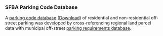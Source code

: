 ### SFBA Parking Code Database
A [parking code database](/parking_code.json) (<a href="/parking_code.zip" target="_blank" download="filename">Download</a>) of residential and non-residential off-street parking was developed by cross-referencing regional land parcel data with municipal off-street [parking requirements database](/ParkingRequirementsbyCity.html). 
